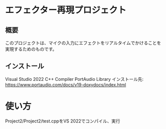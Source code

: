 # エフェクター再現プロジェクト

## 概要

このプロジェクトは、マイクの入力にエフェクトをリアルタイムでかけることを実現するためのものです。

## インストール

Visual Studio 2022
C++ Compiler
PortAudio Library インストール先: https://www.portaudio.com/docs/v19-doxydocs/index.html

# 使い方
Project2/Project2/test.cppをVS 2022でコンパイル、実行
